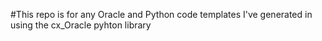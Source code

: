 #This repo is for any Oracle and Python code templates I've generated in using the cx_Oracle pyhton library
